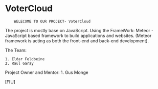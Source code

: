 # VoterCloud

		WELECOME TO OUR PROJECT- VoterCloud
The project is mostly base on JavaScript.
Using the FrameWork: Meteor - JavaScript based framework to build applications and websites.
(Meteor framework is acting as both the front-end and back-end development).

The Team:

	1. Eldar Feldbeine
	2. Raul Garay

Project Owner and Mentor:
	1. Gus Monge

[FIU]
